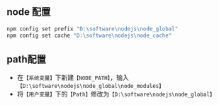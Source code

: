 ## node 配置
```bash
npm config set prefix "D:\software\nodejs\node_global"
npm config set cache "D:\software\nodejs\node_cache"
```
## path配置
+ 在`【系统变量】`下新建`【NODE_PATH】`，输入
`【D:\software\nodejs\node_global\node_modules】`
+ 将`【用户变量】`下的`【Path】`修改为`【D:\software\nodejs\node_global】`